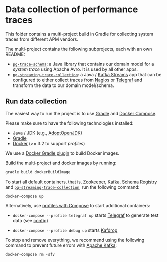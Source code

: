 # Data collection of performance traces

This folder contains a multi-project build in Gradle for collecting system traces from different APM vendors.

The multi-project contains the following subprojects, each with an own README:

* [`pg-trace-schema`](./pg-trace-schema): a Java library that contains our domain model for a *system trace* using
  Apache Avro. It is used by all other apps.
* [`pg-streaming-trace-collection`](./pg-streaming-trace-collection): a Java
  / [Kafka Streams](https://kafka.apache.org/documentation/streams/) app that can be configured to either collect traces
  from [Nagios](https://www.nagios.com/products/nagios-xi/) or
  [Telegraf](https://www.influxdata.com/time-series-platform/telegraf/) and transform the data to our domain
  model/schema.

## Run data collection

The easiest way to run the project is to use [Gradle](https://gradle.org/) and
[Docker Compose](https://docs.docker.com/compose/).

Please make sure to have the following technologies installed:

* Java / JDK (e.g., [AdoptOpenJDK](https://adoptopenjdk.net/))
* [Gradle](https://gradle.org/)
* [Docker](https://www.docker.com/) (>= 3.2 to support *profiles*)

We use a [Docker Gradle plugin](https://plugins.gradle.org/plugin/com.bmuschko.docker-java-application) to build Docker
images.

Build the multi-project and docker images by running:

```
gradle build dockerBuildImage
```

To start all default containers, that is, [Zookeeper](https://zookeeper.apache.org/),
[Kafka](https://kafka.apache.org/),
[Schema Registry](https://docs.confluent.io/platform/current/schema-registry/installation/index.html)
and [`pg-streaming-trace-collection`](./pg-streaming-trace-collection), run the following command:

```
docker-compose up
```

Alternatively, use [profiles with Compose](https://docs.docker.com/compose/profiles/) to start additional containers:

* `docker-compose --profile telegraf up` starts
  [Telegraf](https://www.influxdata.com/time-series-platform/telegraf/)
  to generate test data (see [config](./pg-streaming-trace-collection/src/test/resources/telegraf.conf))

* `docker-compose --profile debug up` starts [Kafdrop](https://github.com/obsidiandynamics/kafdrop)

To stop and remove everything, we recommend using the following command to prevent future errors
with [Apache Kafka](https://kafka.apache.org/):

```
docker-compose rm -sfv
```
